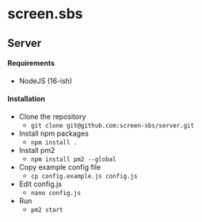 # screen.sbs
## Server

#### Requirements
- NodeJS (16-ish)

#### Installation
- Clone the repository
  - ```git clone git@github.com:screen-sbs/server.git```
- Install npm packages
  - ```npm install .```
- Install pm2
  - ```npm install pm2 --global```
- Copy example config file
  - ```cp config.example.js config.js```
- Edit config.js
  - ```nano config.js```
- Run
  - ```pm2 start```